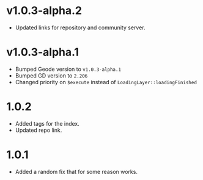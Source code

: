 # v1.0.3-alpha.2

- Updated links for repository and community server.

# v1.0.3-alpha.1

- Bumped Geode version to `v1.0.3-alpha.1`
- Bumped GD version to `2.206`
- Changed priority on `$execute` instead of `LoadingLayer::loadingFinished`

# 1.0.2

- Added tags for the index.
- Updated repo link.

# 1.0.1

- Added a random fix that for some reason works.
